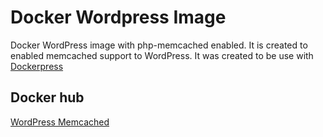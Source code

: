 # Docker Wordpress Image 
Docker WordPress image with php-memcached enabled. It is created to enabled memcached support to WordPress. It was created to be use with 
[Dockerpress](https://github.com/ceghap/dockerpress)

## Docker hub 
[WordPress Memcached](https://hub.docker.com/r/ceghap/wordpress_memcached)
